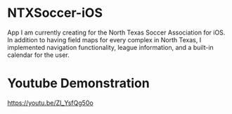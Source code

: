 # NTXSoccer-iOS
App I am currently creating for the North Texas Soccer Association for iOS.  In addition to having field maps for every complex in North Texas, I implemented navigation functionality, league information, and a built-in calendar for the user.

# Youtube Demonstration
https://youtu.be/ZI_YsfQg50o
